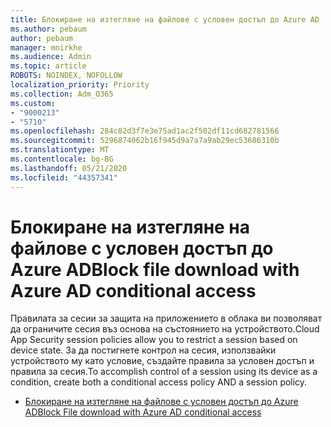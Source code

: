 ```yaml
---
title: Блокиране на изтегляне на файлове с условен достъп до Azure AD
ms.author: pebaum
author: pebaum
manager: mnirkhe
ms.audience: Admin
ms.topic: article
ROBOTS: NOINDEX, NOFOLLOW
localization_priority: Priority
ms.collection: Adm_O365
ms.custom:
- "9000213"
- "5710"
ms.openlocfilehash: 284c82d3f7e3e75ad1ac2f502df11cd682781566
ms.sourcegitcommit: 5296874062b16f945d9a7a7a9ab29ec53686310b
ms.translationtype: MT
ms.contentlocale: bg-BG
ms.lasthandoff: 05/21/2020
ms.locfileid: "44357341"
---
```

# <a name="block-file-download-with-azure-ad-conditional-access"></a><span data-ttu-id="a90e8-102">Блокиране на изтегляне на файлове с условен достъп до Azure AD</span><span class="sxs-lookup"><span data-stu-id="a90e8-102">Block file download with Azure AD conditional access</span></span>

<span data-ttu-id="a90e8-103">Правилата за сесии за защита на приложението в облака ви позволяват да ограничите сесия въз основа на състоянието на устройството.</span><span class="sxs-lookup"><span data-stu-id="a90e8-103">Cloud App Security session policies allow you to restrict a session based on device state.</span></span> <span data-ttu-id="a90e8-104">За да постигнете контрол на сесия, използвайки устройството му като условие, създайте правила за условен достъп и правила за сесия.</span><span class="sxs-lookup"><span data-stu-id="a90e8-104">To accomplish control of a session using its device as a condition, create both a conditional access policy AND a session policy.</span></span>

- [<span data-ttu-id="a90e8-105">Блокиране на изтегляне на файлове с условен достъп до Azure AD</span><span class="sxs-lookup"><span data-stu-id="a90e8-105">Block File download with Azure AD conditional access</span></span>](https://docs.microsoft.com/cloud-app-security/use-case-proxy-block-session-aad#create-a-block-download-policy-for-unmanaged-devices)
